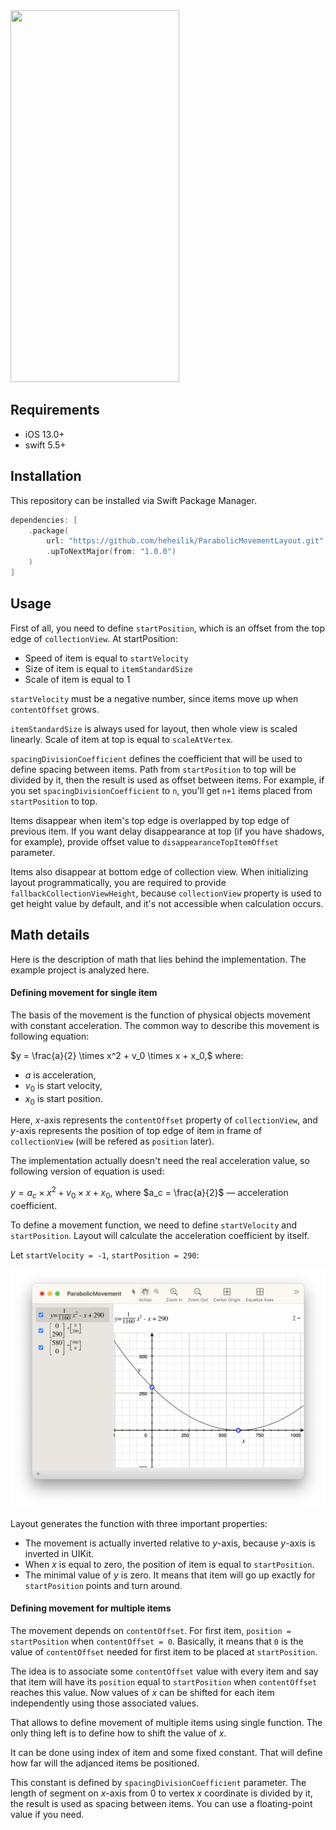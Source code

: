 <img src="./Documentation/Assets/Demo.gif" width="270" height="595">

## Requirements

- iOS 13.0+
- swift 5.5+

## Installation

This repository can be installed via Swift Package Manager.

```swift
dependencies: [
    .package(
        url: "https://github.com/heheilik/ParabolicMovementLayout.git",
        .upToNextMajor(from: "1.0.0")
    )
]
```

## Usage

First of all, you need to define `startPosition`, which is an offset from the top edge of `collectionView`. At startPosition:
- Speed of item is equal to `startVelocity`
- Size of item is equal to `itemStandardSize`
- Scale of item is equal to 1

`startVelocity` must be a negative number, since items move up when `contentOffset` grows.

`itemStandardSize` is always used for layout, then whole view is scaled linearly. Scale of item at top is equal to `scaleAtVertex`.

`spacingDivisionCoefficient` defines the coefficient that will be used to define spacing between items. Path from `startPosition` to top will be divided by it, then the result is used as offset between items. For example, if you set `spacingDivisionCoefficient` to `n`, you'll get `n+1` items placed from `startPosition` to top.

Items disappear when item's top edge is overlapped by top edge of previous item. If you want delay disappearance at top (if you have shadows, for example), provide offset value to `disappearanceTopItemOffset` parameter.

Items also disappear at bottom edge of collection view. When initializing layout programmatically, you are required to provide `fallbackCollectionViewHeight`, because `collectionView` property is used to get height value by default, and it's not accessible when calculation occurs.

## Math details

Here is the description of math that lies behind the implementation. The example project is analyzed here.

#### Defining movement for single item

The basis of the movement is the function of physical objects movement with constant acceleration. The common way to describe this movement is following equation:

$y = \frac{a}{2} \times x^2 + v_0 \times x + x_0,$ where:
- $a$ is acceleration,
- $v_0$ is start velocity,
- $x_0$ is start position.

Here, $x$-axis represents the `contentOffset` property of `collectionView`, and $y$-axis represents the position of top edge of item in frame of `collectionView` (will be refered as `position` later).

The implementation actually doesn't need the real acceleration value, so following version of equation is used:

$y = a_c \times x^2 + v_0 \times x + x_0,$ where $a_c = \frac{a}{2}$ — acceleration coefficient.

To define a movement function, we need to define `startVelocity` and `startPosition`. Layout will calculate the acceleration coefficient by itself.

Let `startVelocity = -1`, `startPosition = 290`:

![](./Documentation/Assets/ParabolicMovementGraph.png)

Layout generates the function with three important properties:
- The movement is actually inverted relative to $y$-axis, because $y$-axis is inverted in UIKit.
- When $x$ is equal to zero, the position of item is equal to `startPosition`.
- The minimal value of $y$ is zero. It means that item will go up exactly for `startPosition` points and turn around.

#### Defining movement for multiple items

The movement depends on `contentOffset`. For first item, `position = startPosition` when `contentOffset = 0`. Basically, it means that `0` is the value of `contentOffset` needed for first item to be placed at `startPosition`.

The idea is to associate some `contentOffset` value with every item and say that item will have its `position` equal to `startPosition` when `contentOffset` reaches this value. Now values of $x$ can be shifted for each item independently using those associated values.

That allows to define movement of multiple items using single function. The only thing left is to define how to shift the value of $x$.

It can be done using index of item and some fixed constant. That will define how far will the adjanced items be positioned.

This constant is defined by `spacingDivisionCoefficient` parameter. The length of segment on $x$-axis from 0 to vertex $x$ coordinate is divided by it, the result is used as spacing between items. You can use a floating-point value if you need.
